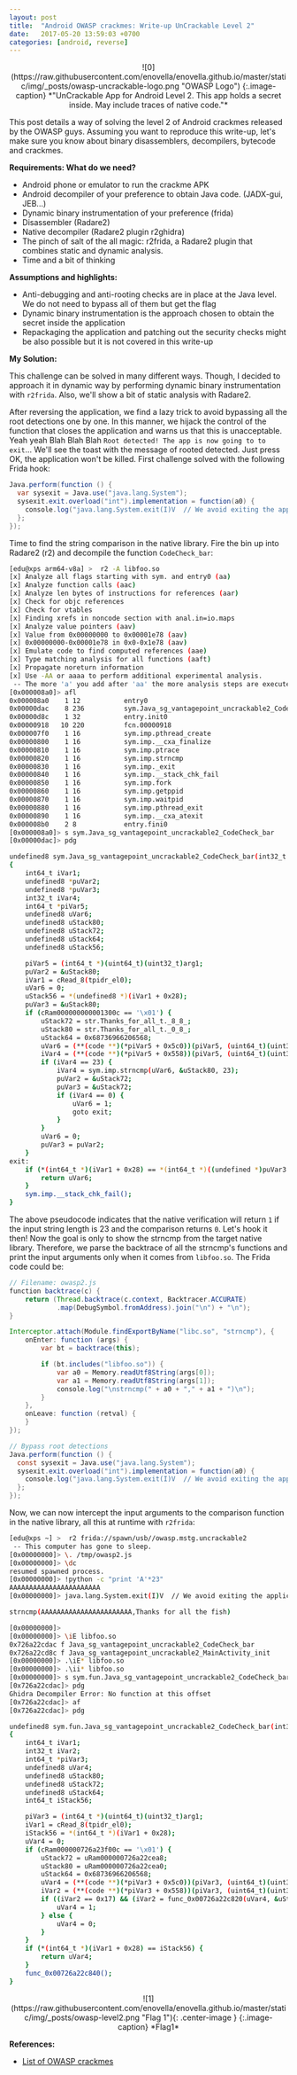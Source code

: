```yaml
---
layout: post
title:  "Android OWASP crackmes: Write-up UnCrackable Level 2"
date:   2017-05-20 13:59:03 +0700
categories: [android, reverse]
---
```


<div style="text-align:center" markdown="1">
![0](https://raw.githubusercontent.com/enovella/enovella.github.io/master/static/img/_posts/owasp-uncrackable-logo.png "OWASP Logo")
{:.image-caption}
*"UnCrackable App for Android Level 2. This app holds a secret inside. May include traces of native code."*
</div>

This post details a way of solving the level 2 of Android crackmes released by the OWASP guys. Assuming you want to reproduce this write-up, let's make sure you know about binary disassemblers, decompilers, bytecode and crackmes.

**Requirements: What do we need?**

* Android phone or emulator to run the crackme APK
* Android decompiler of your preference to obtain Java code. (JADX-gui, JEB...)
* Dynamic binary instrumentation of your preference (frida)
* Disassembler (Radare2)
* Native decompiler (Radare2 plugin r2ghidra)
* The pinch of salt of the all magic: r2frida, a Radare2 plugin that combines static and dynamic analysis.
* Time and a bit of thinking


**Assumptions and highlights:**

* Anti-debugging and anti-rooting checks are in place at the Java level. We do not need to bypass all of them but get the flag
* Dynamic binary instrumentation is the approach chosen to obtain the secret inside the application
* Repackaging the application and patching out the security checks might be also possible but it is not covered in this write-up


**My Solution:**

This challenge can be solved in many different ways. Though, I decided to approach it in dynamic way by performing dynamic binary instrumentation with `r2frida`. Also, we'll show a bit of static analysis with Radare2.

After reversing the application, we find a lazy trick to avoid bypassing all the root detections one by one. In this manner, we hijack the control of the function that closes the application and warns us that this is unacceptable. Yeah yeah Blah Blah Blah `Root detected! The app is now going to to exit`... We'll see the toast with the message of rooted detected. Just press OK, the application won't be killed. First challenge solved with the following Frida hook:

```java
Java.perform(function () {
  var sysexit = Java.use("java.lang.System");
  sysexit.exit.overload("int").implementation = function(a0) {
    console.log("java.lang.System.exit(I)V  // We avoid exiting the application  :)");
  };
});
```

Time to find the string comparison in the native library. Fire the bin up into Radare2 (r2) and decompile the function `CodeCheck_bar`:
```sh
[edu@xps arm64-v8a] >  r2 -A libfoo.so
[x] Analyze all flags starting with sym. and entry0 (aa)
[x] Analyze function calls (aac)
[x] Analyze len bytes of instructions for references (aar)
[x] Check for objc references
[x] Check for vtables
[x] Finding xrefs in noncode section with anal.in=io.maps
[x] Analyze value pointers (aav)
[x] Value from 0x00000000 to 0x00001e78 (aav)
[x] 0x00000000-0x00001e78 in 0x0-0x1e78 (aav)
[x] Emulate code to find computed references (aae)
[x] Type matching analysis for all functions (aaft)
[x] Propagate noreturn information
[x] Use -AA or aaaa to perform additional experimental analysis.
 -- The more 'a' you add after 'aa' the more analysis steps are executed.
[0x000008a0]> afl
0x000008a0    1 12           entry0
0x00000dac    8 236          sym.Java_sg_vantagepoint_uncrackable2_CodeCheck_bar
0x00000d8c    1 32           entry.init0
0x00000918   10 220          fcn.00000918
0x000007f0    1 16           sym.imp.pthread_create
0x00000800    1 16           sym.imp.__cxa_finalize
0x00000810    1 16           sym.imp.ptrace
0x00000820    1 16           sym.imp.strncmp
0x00000830    1 16           sym.imp._exit
0x00000840    1 16           sym.imp.__stack_chk_fail
0x00000850    1 16           sym.imp.fork
0x00000860    1 16           sym.imp.getppid
0x00000870    1 16           sym.imp.waitpid
0x00000880    1 16           sym.imp.pthread_exit
0x00000890    1 16           sym.imp.__cxa_atexit
0x000008b0    2 8            entry.fini0
[0x000008a0]> s sym.Java_sg_vantagepoint_uncrackable2_CodeCheck_bar
[0x00000dac]> pdg

undefined8 sym.Java_sg_vantagepoint_uncrackable2_CodeCheck_bar(int32_t arg3, int32_t arg1)
{
    int64_t iVar1;
    undefined8 *puVar2;
    undefined8 *puVar3;
    int32_t iVar4;
    int64_t *piVar5;
    undefined8 uVar6;
    undefined8 uStack80;
    undefined8 uStack72;
    undefined8 uStack64;
    undefined8 uStack56;

    piVar5 = (int64_t *)(uint64_t)(uint32_t)arg1;
    puVar2 = &uStack80;
    iVar1 = cRead_8(tpidr_el0);
    uVar6 = 0;
    uStack56 = *(undefined8 *)(iVar1 + 0x28);
    puVar3 = &uStack80;
    if (cRam000000000001300c == '\x01') {
        uStack72 = str.Thanks_for_all_t._8_8_;
        uStack80 = str.Thanks_for_all_t._0_8_;
        uStack64 = 0x68736966206568;
        uVar6 = (**(code **)(*piVar5 + 0x5c0))(piVar5, (uint64_t)(uint32_t)arg3, 0);
        iVar4 = (**(code **)(*piVar5 + 0x558))(piVar5, (uint64_t)(uint32_t)arg3);
        if (iVar4 == 23) {
            iVar4 = sym.imp.strncmp(uVar6, &uStack80, 23);
            puVar2 = &uStack72;
            puVar3 = &uStack72;
            if (iVar4 == 0) {
                uVar6 = 1;
                goto exit;
            }
        }
        uVar6 = 0;
        puVar3 = puVar2;
    }
exit:
    if (*(int64_t *)(iVar1 + 0x28) == *(int64_t *)((undefined *)puVar3 + 0x18)) {
        return uVar6;
    }
    sym.imp.__stack_chk_fail();
}
```

The above pseudocode indicates that the native verification will return `1` if the input string length is 23 and the comparison returns `0`. Let's hook it then! Now the goal is only to show the strncmp from the target native library. Therefore, we parse the backtrace of all the strncmp's functions and print the input arguments only when it comes from `libfoo.so`. The Frida code could be:

```java
// Filename: owasp2.js
function backtrace(c) {
    return (Thread.backtrace(c.context, Backtracer.ACCURATE)
            .map(DebugSymbol.fromAddress).join("\n") + "\n");
}

Interceptor.attach(Module.findExportByName("libc.so", "strncmp"), {
    onEnter: function (args) {
        var bt = backtrace(this);

        if (bt.includes("libfoo.so")) {
            var a0 = Memory.readUtf8String(args[0]);
            var a1 = Memory.readUtf8String(args[1]);
            console.log("\nstrncmp(" + a0 + "," + a1 + ")\n");
        }
    },
    onLeave: function (retval) {
    }
});

// Bypass root detections
Java.perform(function () {
  const sysexit = Java.use("java.lang.System");
  sysexit.exit.overload("int").implementation = function(a0) {
    console.log("java.lang.System.exit(I)V  // We avoid exiting the application  :)");
  };
});
```

Now, we can now intercept the input arguments to the comparison function in the native library, all this at runtime with `r2frida`:
```sh
[edu@xps ~] >  r2 frida://spawn/usb//owasp.mstg.uncrackable2
 -- This computer has gone to sleep.
[0x00000000]> \. /tmp/owasp2.js
[0x00000000]> \dc
resumed spawned process.
[0x00000000]> !python -c "print 'A'*23"
AAAAAAAAAAAAAAAAAAAAAAA
[0x00000000]> java.lang.System.exit(I)V  // We avoid exiting the application  :)

strncmp(AAAAAAAAAAAAAAAAAAAAAAA,Thanks for all the fish)

[0x00000000]>
[0x00000000]> \iE libfoo.so
0x726a22cdac f Java_sg_vantagepoint_uncrackable2_CodeCheck_bar
0x726a22cd8c f Java_sg_vantagepoint_uncrackable2_MainActivity_init
[0x00000000]> .\iE* libfoo.so
[0x00000000]> .\ii* libfoo.so
[0x00000000]> s sym.fun.Java_sg_vantagepoint_uncrackable2_CodeCheck_bar
[0x726a22cdac]> pdg
Ghidra Decompiler Error: No function at this offset
[0x726a22cdac]> af
[0x726a22cdac]> pdg

undefined8 sym.fun.Java_sg_vantagepoint_uncrackable2_CodeCheck_bar(int32_t arg3, int32_t arg1)
{
    int64_t iVar1;
    int32_t iVar2;
    int64_t *piVar3;
    undefined8 uVar4;
    undefined8 uStack80;
    undefined8 uStack72;
    undefined8 uStack64;
    int64_t iStack56;

    piVar3 = (int64_t *)(uint64_t)(uint32_t)arg1;
    iVar1 = cRead_8(tpidr_el0);
    iStack56 = *(int64_t *)(iVar1 + 0x28);
    uVar4 = 0;
    if (cRam000000726a23f00c == '\x01') {
        uStack72 = uRam000000726a22cea8;
        uStack80 = uRam000000726a22cea0;
        uStack64 = 0x68736966206568;
        uVar4 = (**(code **)(*piVar3 + 0x5c0))(piVar3, (uint64_t)(uint32_t)arg3, 0);
        iVar2 = (**(code **)(*piVar3 + 0x558))(piVar3, (uint64_t)(uint32_t)arg3);
        if ((iVar2 == 0x17) && (iVar2 = func_0x00726a22c820(uVar4, &uStack80, 0x17), iVar2 == 0)) {
            uVar4 = 1;
        } else {
            uVar4 = 0;
        }
    }
    if (*(int64_t *)(iVar1 + 0x28) == iStack56) {
        return uVar4;
    }
    func_0x00726a22c840();
}
```

<div style="text-align:center" markdown="1">
![1](https://raw.githubusercontent.com/enovella/enovella.github.io/master/static/img/_posts/owasp-level2.png "Flag 1"){: .center-image }
{:.image-caption}
*Flag1*
</div>



**References:**

* [List of OWASP crackmes](https://github.com/OWASP/owasp-mstg/blob/master/Crackmes/README.md)


